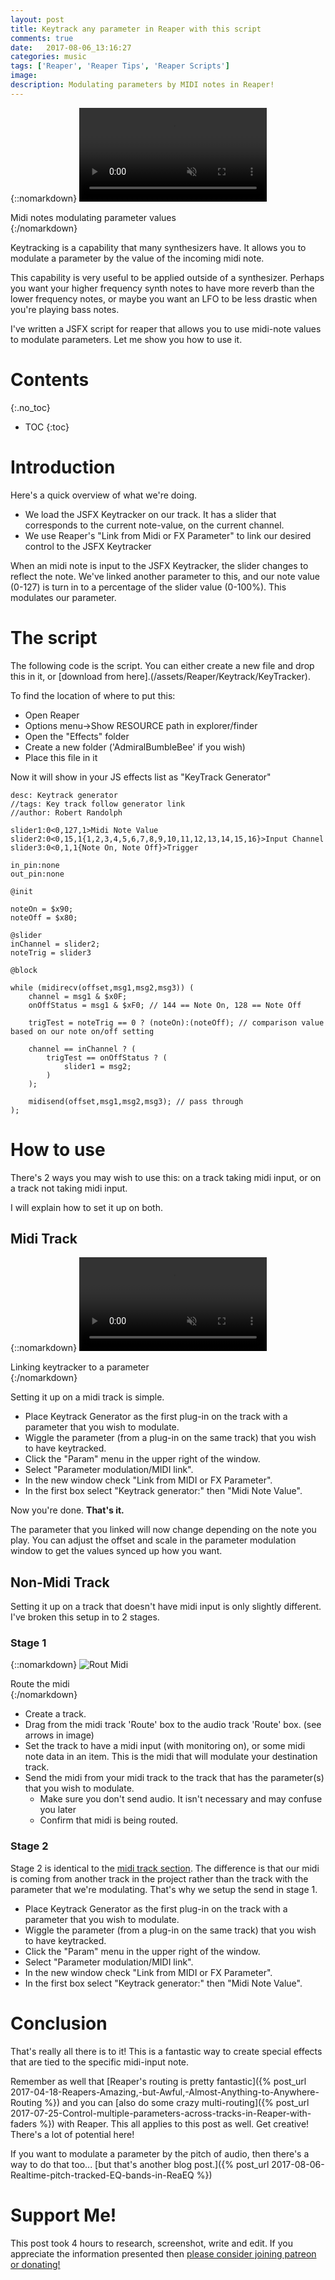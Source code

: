 ```yaml
---
layout: post
title: Keytrack any parameter in Reaper with this script
comments: true
date:   2017-08-06_13:16:27 
categories: music
tags: ['Reaper', 'Reaper Tips', 'Reaper Scripts']
image:
description: Modulating parameters by MIDI notes in Reaper!
---
```


{::nomarkdown}
  <video autoplay loop muted class="gifvid">
    <source src="/assets/Reaper/Keytrack/MainTrack.mp4" type="video/mp4">
    Your browser does not support the video tag.
  </video>
  <div class="video-caption">Midi notes modulating parameter values</div>
{:/nomarkdown}

Keytracking is a capability that many synthesizers have. It allows you to modulate a parameter by the value of the incoming midi note.

This capability is very useful to be applied outside of a synthesizer. Perhaps you want your higher frequency synth notes to have more reverb than the lower frequency notes, or maybe you want an LFO to be less drastic when you're playing bass notes.

I've written a JSFX script for reaper that allows you to use midi-note values to modulate parameters. Let me show you how to use it.

<!--more-->

# Contents
{:.no_toc}
* TOC
{:toc}

# Introduction

Here's a quick overview of what we're doing.

* We load the JSFX Keytracker on our track. It has a slider that corresponds to the current note-value, on the current channel.
* We use Reaper's "Link from Midi or FX Parameter" to link our desired control to the JSFX Keytracker

When an midi note is input to the JSFX Keytracker, the slider changes to reflect the note. We've linked another parameter to this, and our note value (0-127) is turn in to a percentage of the slider value (0-100%). This modulates our parameter.

# The script

The following code is the script. You can either create a new file and drop this in it, or [download from here].(/assets/Reaper/Keytrack/KeyTracker).

To find the location of where to put this:

* Open Reaper
* Options menu->Show RESOURCE path in explorer/finder
* Open the "Effects" folder
* Create a new folder ('AdmiralBumbleBee' if you wish)
* Place this file in it

Now it will show in your JS effects list as "KeyTrack Generator"

```
desc: Keytrack generator
//tags: Key track follow generator link
//author: Robert Randolph

slider1:0<0,127,1>Midi Note Value
slider2:0<0,15,1{1,2,3,4,5,6,7,8,9,10,11,12,13,14,15,16}>Input Channel
slider3:0<0,1,1{Note On, Note Off}>Trigger

in_pin:none
out_pin:none

@init

noteOn = $x90;
noteOff = $x80;

@slider
inChannel = slider2;
noteTrig = slider3

@block

while (midirecv(offset,msg1,msg2,msg3)) ( 
    channel = msg1 & $x0F;
    onOffStatus = msg1 & $xF0; // 144 == Note On, 128 == Note Off

    trigTest = noteTrig == 0 ? (noteOn):(noteOff); // comparison value based on our note on/off setting

    channel == inChannel ? (
        trigTest == onOffStatus ? (
            slider1 = msg2;
        )
    );
    
    midisend(offset,msg1,msg2,msg3); // pass through
);
```
# How to use

There's 2 ways you may wish to use this: on a track taking midi input, or on a track not taking midi input.

I will explain how to set it up on both.

## Midi Track

{::nomarkdown}
  <video autoplay loop muted class="gifvid">
    <source src="/assets/Reaper/Keytrack/SetupTrack.mp4" type="video/mp4">
    Your browser does not support the video tag.
  </video>
  <div class="video-caption">Linking keytracker to a parameter</div>
{:/nomarkdown}

Setting it up on a midi track is simple.

* Place Keytrack Generator as the first plug-in on the track with a parameter that you wish to modulate.
* Wiggle the parameter (from a plug-in on the same track) that you wish to have keytracked.
* Click the "Param" menu in the upper right of the window.
* Select "Parameter modulation/MIDI link".
* In the new window check "Link from MIDI or FX Parameter".
* In the first box select "Keytrack generator:" then "Midi Note Value".

Now you're done. **That's it.**

The parameter that you linked will now change depending on the note you play. You can adjust the offset and scale in the parameter modulation window to get the values synced up how you want.

## Non-Midi Track

Setting it up on a track that doesn't have midi input is only slightly different. I've broken this setup in to 2 stages.

### Stage 1

{::nomarkdown}
  <img src="/assets/Reaper/Keytrack/MidiRoute.png" alt="Rout Midi">
  <div class="image-caption">Route the midi</div>
{:/nomarkdown}

* Create a track.
* Drag from the midi track 'Route' box to the audio track 'Route' box. (see arrows in image)
* Set the track to have a midi input (with monitoring on), or some midi note data in an item. This is the midi that will modulate your destination track.
* Send the midi from your midi track to the track that has the parameter(s) that you wish to modulate.
    * Make sure you don't send audio. It isn't necessary and may confuse you later
    * Confirm that midi is being routed.

### Stage 2

Stage 2 is identical to the [midi track section](#midi-track). The difference is that our midi is coming from another track in the project rather than the track with the parameter that we're modulating. That's why we setup the send in stage 1.

* Place Keytrack Generator as the first plug-in on the track with a parameter that you wish to modulate.
* Wiggle the parameter (from a plug-in on the same track) that you wish to have keytracked.
* Click the "Param" menu in the upper right of the window.
* Select "Parameter modulation/MIDI link".
* In the new window check "Link from MIDI or FX Parameter".
* In the first box select "Keytrack generator:" then "Midi Note Value".

# Conclusion

That's really all there is to it! This is a fantastic way to create special effects that are tied to the specific midi-input note.

Remember as well that [Reaper's routing is pretty fantastic]({% post_url 2017-04-18-Reapers-Amazing,-but-Awful,-Almost-Anything-to-Anywhere-Routing %}) and you can [also do some crazy multi-routing]({% post_url 2017-07-25-Control-multiple-parameters-across-tracks-in-Reaper-with-faders %}) with Reaper. This all applies to this post as well. Get creative! There's a lot of potential here!

If you want to modulate a parameter by the pitch of audio, then there's a way to do that too... [but that's another blog post.]({% post_url 2017-08-06-Realtime-pitch-tracked-EQ-bands-in-ReaEQ %})

# Support Me!

This post took 4 hours to research, screenshot, write and edit. If you appreciate the information presented then <a href="/DonateNow/">please consider joining patreon or donating!</a>







